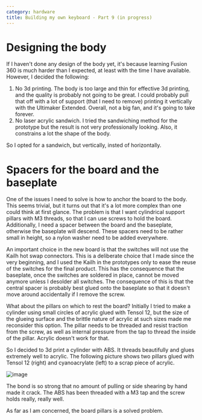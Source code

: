 ```yaml
---
category: hardware
title: Building my own keyboard - Part 9 (in progress)
---
```


# Designing the body

If I haven't done any design of the body yet, it's because learning Fusion 360 is much harder than I expected, at least with the time 
I have available. However, I decided the following:

1. No 3d printing. The body is too large and thin for effective 3d printing, and the quality is probably not going to be great.
I could probably pull that off with a lot of support (that I need to remove) printing it vertically with the Ultimaker Extended.
Overall, not a big fan, and it's going to take forever.
2. No laser acrylic sandwich. I tried the sandwiching method for the prototype but the result is not very professionally looking.
Also, it constrains a lot the shape of the body.

So I opted for a sandwich, but vertically, insted of horizontally.

# Spacers for the board and the baseplate

One of the issues I need to solve is how to anchor the board to the body. This
seems trivial, but it turns out that it's a lot more complex than one could
think at first glance. The problem is that I want cylindrical support pillars with M3
threads, so that I can use screws to hold the board. Additionally, I need a
spacer between the board and the baseplate, otherwise the baseplate will
descend. These spacers need to be rather small in height, so a nylon washer
need to be added everywhere.

An important choice in the new board is that the switches will not use the
Kailh hot swap connectors. This is a deliberate choice that I made since the
very beginning, and I used the Kailh in the prototypes only to ease the reuse
of the switches for the final product. This has the consequence that the baseplate,
once the switches are soldered in place, cannot be moved anymore unless I desolder 
all switches. The consequence of this is that the central spacer is probably best glued
onto the baseplate so that it doesn't move around accidentally if I remove the screw.

What about the pillars on which to rest the board? Initially I tried to make a
cylinder using small circles of acrylic glued with Tensol 12, but the size of
the glueing surface and the brittle nature of acrylic at such sizes made me reconsider
this option. The pillar needs to be threaded and resist traction from the screw, as
well as internal pressure from the tap to thread the inside of the pillar. Acrylic doesn't 
work for that.

So I decided to 3d print a cylinder with ABS. It threads beautifully and glues
extremely well to acrylic. The following picture shows two pillars glued with
Tensol 12 (right) and cyanoacrylate (left) to a scrap piece of acrylic. 

![image](https://raw.githubusercontent.com/stefanoborini/keymine/master/pics/IMG-20200106-WA0003.jpg)

The bond is so strong that no amount of pulling or side shearing by hand made
it crack. The ABS has been threaded with a M3 tap and the screw holds really,
really well.

As far as I am concerned, the board pillars is a solved problem.






